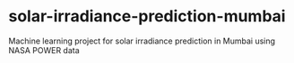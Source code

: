 # solar-irradiance-prediction-mumbai
Machine learning project for solar irradiance prediction in Mumbai using NASA POWER data
